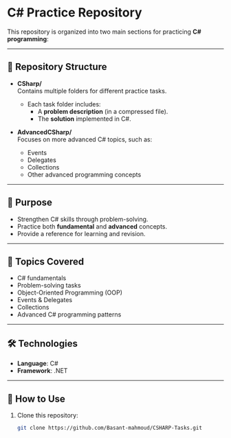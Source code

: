 # C# Practice Repository

This repository is organized into two main sections for practicing **C# programming**:

---

## 📂 Repository Structure

- **CSharp/**  
  Contains multiple folders for different practice tasks.  
  - Each task folder includes:
    - A **problem description** (in a compressed file).  
    - The **solution** implemented in C#.  

- **AdvancedCSharp/**  
  Focuses on more advanced C# topics, such as:  
  - Events  
  - Delegates  
  - Collections  
  - Other advanced programming concepts  

---

## 🎯 Purpose
- Strengthen C# skills through problem-solving.  
- Practice both **fundamental** and **advanced** concepts.  
- Provide a reference for learning and revision.  

---

## 📌 Topics Covered
- C# fundamentals  
- Problem-solving tasks  
- Object-Oriented Programming (OOP)  
- Events & Delegates  
- Collections  
- Advanced C# programming patterns  

---

## 🛠️ Technologies
- **Language**: C#  
- **Framework**: .NET  

---

## 🚀 How to Use
1. Clone this repository:  
   ```bash
   git clone https://github.com/Basant-mahmoud/CSHARP-Tasks.git
